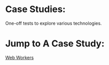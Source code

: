 # Case Studies:
One-off tests to explore various technologies.

# Jump to A Case Study:
[Web Workers](javascript/web_workers/README.md)
